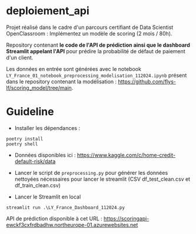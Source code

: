 # deploiement_api
Projet réalisé dans le cadre d'un parcours certifiant de Data Scientist OpenClassroom : Implémentez un modèle de scoring (2 mois / 80h).

Repository contenant **le code de l'API de prédiction ainsi que le dashboard Streamlit appelant l'API** pour prédire la probabilité de défaut de paiement d'un client.

Les données en entrée sont générées avec le notebook ```LY_France_01_notebook_preprocessing_modelisation_112024.ipynb``` présent dans le repository contenant la modélisation : https://github.com/flys-lf/scoring_model/tree/main.

# Guideline
- Installer les dépendances :
```
poetry install
poetry shell
```

- Données disponibles ici : https://www.kaggle.com/c/home-credit-default-risk/data
- Lancer le script de ```preprocessing.py``` pour générer les données nettoyées nécessaires pour lancer le streamlit (CSV df_test_clean.csv et df_train_clean.csv)

- Lancer le Streamlit en local
```
streamlit run .\LY_France_Dashboard_112024.py
```

API de prédiction disponible à cet URL : https://scoringapi-ewckf3cxfrdbadhw.northeurope-01.azurewebsites.net